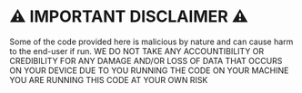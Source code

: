 # ⚠️ IMPORTANT DISCLAIMER ⚠️
Some of the code provided here is malicious by nature and can cause harm to the end-user if run. 
WE DO NOT TAKE ANY ACCOUNTIBILITY OR CREDIBILITY FOR ANY DAMAGE AND/OR LOSS OF DATA THAT OCCURS ON YOUR DEVICE DUE TO YOU RUNNING THE CODE ON YOUR MACHINE
YOU ARE RUNNING THIS CODE AT YOUR OWN RISK
